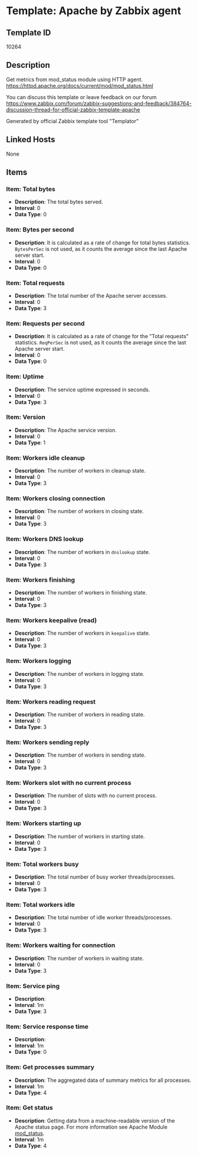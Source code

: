 # Template: Apache by Zabbix agent

## Template ID
10264

## Description
Get metrics from mod_status module using HTTP agent.
https://httpd.apache.org/docs/current/mod/mod_status.html

You can discuss this template or leave feedback on our forum https://www.zabbix.com/forum/zabbix-suggestions-and-feedback/384764-discussion-thread-for-official-zabbix-template-apache

Generated by official Zabbix template tool "Templator"

## Linked Hosts
None

## Items

### Item: Total bytes
- **Description**: The total bytes served.
- **Interval**: 0
- **Data Type**: 0

### Item: Bytes per second
- **Description**: It is calculated as a rate of change for total bytes statistics.
`BytesPerSec` is not used, as it counts the average since the last Apache server start.
- **Interval**: 0
- **Data Type**: 0

### Item: Total requests
- **Description**: The total number of the Apache server accesses.
- **Interval**: 0
- **Data Type**: 3

### Item: Requests per second
- **Description**: It is calculated as a rate of change for the "Total requests" statistics.
`ReqPerSec` is not used, as it counts the average since the last Apache server start.
- **Interval**: 0
- **Data Type**: 0

### Item: Uptime
- **Description**: The service uptime expressed in seconds.
- **Interval**: 0
- **Data Type**: 3

### Item: Version
- **Description**: The Apache service version.
- **Interval**: 0
- **Data Type**: 1

### Item: Workers idle cleanup
- **Description**: The number of workers in cleanup state.
- **Interval**: 0
- **Data Type**: 3

### Item: Workers closing connection
- **Description**: The number of workers in closing state.
- **Interval**: 0
- **Data Type**: 3

### Item: Workers DNS lookup
- **Description**: The number of workers in `dnslookup` state.
- **Interval**: 0
- **Data Type**: 3

### Item: Workers finishing
- **Description**: The number of workers in finishing state.
- **Interval**: 0
- **Data Type**: 3

### Item: Workers keepalive (read)
- **Description**: The number of workers in `keepalive` state.
- **Interval**: 0
- **Data Type**: 3

### Item: Workers logging
- **Description**: The number of workers in logging state.
- **Interval**: 0
- **Data Type**: 3

### Item: Workers reading request
- **Description**: The number of workers in reading state.
- **Interval**: 0
- **Data Type**: 3

### Item: Workers sending reply
- **Description**: The number of workers in sending state.
- **Interval**: 0
- **Data Type**: 3

### Item: Workers slot with no current process
- **Description**: The number of slots with no current process.
- **Interval**: 0
- **Data Type**: 3

### Item: Workers starting up
- **Description**: The number of workers in starting state.
- **Interval**: 0
- **Data Type**: 3

### Item: Total workers busy
- **Description**: The total number of busy worker threads/processes.
- **Interval**: 0
- **Data Type**: 3

### Item: Total workers idle
- **Description**: The total number of idle worker threads/processes.
- **Interval**: 0
- **Data Type**: 3

### Item: Workers waiting for connection
- **Description**: The number of workers in waiting state.
- **Interval**: 0
- **Data Type**: 3

### Item: Service ping
- **Description**: 
- **Interval**: 1m
- **Data Type**: 3

### Item: Service response time
- **Description**: 
- **Interval**: 1m
- **Data Type**: 0

### Item: Get processes summary
- **Description**: The aggregated data of summary metrics for all processes.
- **Interval**: 1m
- **Data Type**: 4

### Item: Get status
- **Description**: Getting data from a machine-readable version of the Apache status page.
For more information see Apache Module [mod_status](https://httpd.apache.org/docs/current/mod/mod_status.html).
- **Interval**: 1m
- **Data Type**: 4

